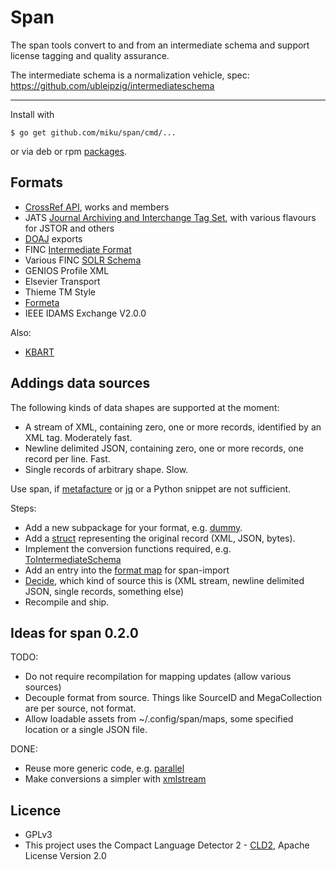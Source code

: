 Span
====

The span tools convert to and from an intermediate schema and support license
tagging and quality assurance.

The intermediate schema is a normalization vehicle, spec: https://github.com/ubleipzig/intermediateschema

----

Install with

    $ go get github.com/miku/span/cmd/...

or via deb or rpm [packages](https://github.com/miku/span/releases).

Formats
-------

* [CrossRef API](http://api.crossref.org/), works and members
* JATS [Journal Archiving and Interchange Tag Set](http://jats.nlm.nih.gov/archiving/versions.html), with various flavours for JSTOR and others
* [DOAJ](http://doaj.org/) exports
* FINC [Intermediate Format](https://github.com/ubleipzig/intermediateschema)
* Various FINC [SOLR Schema](https://github.com/finc/index/blob/master/schema.xml)
* GENIOS Profile XML
* Elsevier Transport
* Thieme TM Style
* [Formeta](https://github.com/culturegraph)
* IEEE IDAMS Exchange V2.0.0

Also:

* [KBART](http://www.uksg.org/KBART)

Addings data sources
--------------------

The following kinds of data shapes are supported at the moment:

* A stream of XML, containing zero, one or more records, identified by an XML
tag. Moderately fast.
* Newline delimited JSON, containing zero, one or more records, one record per
line. Fast.
* Single records of arbitrary shape. Slow.

Use span, if
[metafacture](https://github.com/culturegraph/metafacture-core/wiki) or
[jq](https://stedolan.github.io/jq/) or a Python snippet are not sufficient.

Steps:

* Add a new subpackage for your format, e.g. [dummy](https://github.com/miku/span/tree/master/formats/dummy).
* Add a [struct](https://github.com/miku/span/blob/9f07e35be39c184686b05e759b4d826b1de1a905/formats/dummy/example.go#L12-L15) representing the original record (XML, JSON, bytes).
* Implement the conversion functions required, e.g. [ToIntermediateSchema](https://github.com/miku/span/blob/9f07e35be39c184686b05e759b4d826b1de1a905/formats/dummy/example.go#L17-L22)
* Add an entry into the [format map](https://github.com/miku/span/blob/f89ef0337249ba5f75d05d8a3db7c85b5c389eaa/cmd/span-import/main.go#L59) for span-import
* [Decide](https://github.com/miku/span/blob/9f07e35be39c184686b05e759b4d826b1de1a905/cmd/span-import/main.go#L202),
which kind of source this is (XML stream, newline delimited JSON, single
records, something else)
* Recompile and ship.

Ideas for span 0.2.0
--------------------

TODO:

* Do not require recompilation for mapping updates (allow various sources)
* Decouple format from source. Things like SourceID and MegaCollection are per source, not format.
* Allow loadable assets from ~/.config/span/maps, some specified location or a single JSON file.

DONE:

* Reuse more generic code, e.g. [parallel](http://github.com/miku/parallel)
* Make conversions a simpler with [xmlstream](https://github.com/miku/xmlstream)

Licence
-------

* GPLv3
* This project uses the Compact Language Detector 2 - [CLD2](https://github.com/CLD2Owners/cld2), Apache License Version 2.0

